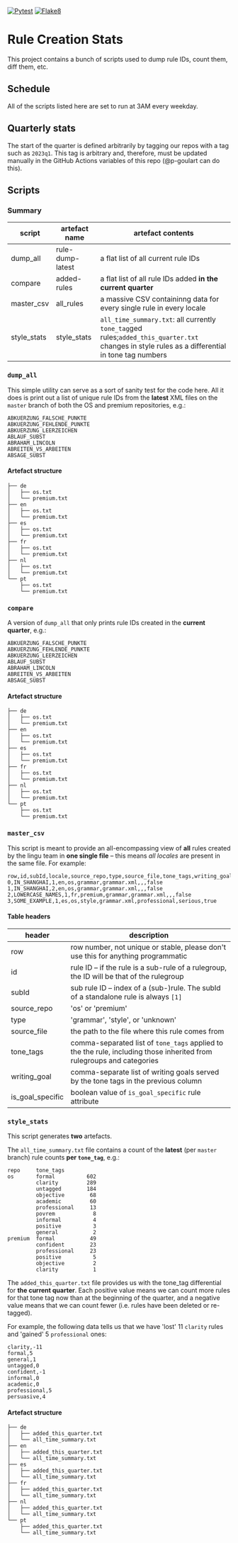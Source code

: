 [![Pytest](https://github.com/languagetooler-gmbh/rule-creation-stats/actions/workflows/pytest.yml/badge.svg)](https://github.com/languagetooler-gmbh/rule-creation-stats/actions/workflows/pytest.yml)
[![Flake8](https://github.com/p-goulart/rule-id-dump/actions/workflows/flake8.yml/badge.svg)](https://github.com/p-goulart/rule-id-dump/actions/workflows/flake8.yml)

# Rule Creation Stats
This project contains a bunch of scripts used to dump rule IDs, count them, diff them, etc.

## Schedule
All of the scripts listed here are set to run at 3AM every weekday.

## Quarterly stats
The start of the quarter is defined arbitrarily by tagging our repos with a tag such as `2023q1`. This tag is arbitrary and, therefore, must be updated manually in the GitHub Actions variables of this repo (@p-goulart can do this).

## Scripts
### Summary

|script|artefact name|artefact contents|
|---|---|---|
|dump_all|rule-dump-latest|a flat list of all current rule IDs|
|compare|added-rules|a flat list of all rule IDs added **in the current quarter**|
|master_csv|all_rules|a massive CSV containinng data for every single rule in every locale|
|style_stats|style_stats|`all_time_summary.txt`: all currently `tone_tag`ged rules;`added_this_quarter.txt` changes in style rules as a differential in tone tag numbers|

### `dump_all`

This simple utility can serve as a sort of sanity test for the code here. All it does is print out a list of unique rule IDs from the **latest** XML files on the `master` branch of both the OS and premium repositories, e.g.:

```
ABKUERZUNG_FALSCHE_PUNKTE
ABKUERZUNG_FEHLENDE_PUNKTE
ABKUERZUNG_LEERZEICHEN
ABLAUF_SUBST
ABRAHAM_LINCOLN
ABREITEN_VS_ARBEITEN
ABSAGE_SUBST
```

#### Artefact structure

```
├── de
│   ├── os.txt
│   └── premium.txt
├── en
│   ├── os.txt
│   └── premium.txt
├── es
│   ├── os.txt
│   └── premium.txt
├── fr
│   ├── os.txt
│   └── premium.txt
├── nl
│   ├── os.txt
│   └── premium.txt
└── pt
    ├── os.txt
    └── premium.txt
```

### `compare`

A version of `dump_all` that only prints rule IDs created in the **current quarter**, e.g.:

```
ABKUERZUNG_FALSCHE_PUNKTE
ABKUERZUNG_FEHLENDE_PUNKTE
ABKUERZUNG_LEERZEICHEN
ABLAUF_SUBST
ABRAHAM_LINCOLN
ABREITEN_VS_ARBEITEN
ABSAGE_SUBST
```


#### Artefact structure

```
├── de
│   ├── os.txt
│   └── premium.txt
├── en
│   ├── os.txt
│   └── premium.txt
├── es
│   ├── os.txt
│   └── premium.txt
├── fr
│   ├── os.txt
│   └── premium.txt
├── nl
│   ├── os.txt
│   └── premium.txt
└── pt
    ├── os.txt
    └── premium.txt
```

### `master_csv`

This script is meant to provide an all-encompassing view of **all** rules created by the lingu team in **one single file** – this means *all locales* are present in the same file. For example:

```csv
row,id,subId,locale,source_repo,type,source_file,tone_tags,writing_goal,is_goal_specific
0,IN_SHANGHAI,1,en,os,grammar,grammar.xml,,,false
1,IN_SHANGHAI,2,en,os,grammar,grammar.xml,,,false
2,LOWERCASE_NAMES,1,fr,premium,grammar,grammar.xml,,,false
3,SOME_EXAMPLE,1,es,os,style,grammar.xml,professional,serious,true
```

#### Table headers

|header|description|
|---|---|
|row|row number, not unique or stable, please don't use this for anything programmatic|
|id|rule ID – if the rule is a sub-rule of a rulegroup, the ID will be that of the rulegroup|
|subId| sub rule ID – index of a (sub-)rule. The subId of a standalone rule is always `[1]`|
|source_repo|'os' or 'premium'|
|type|'grammar', 'style', or 'unknown'|
|source_file|the path to the file where this rule comes from|
|tone_tags|comma-separated list of `tone_tags` applied to the the rule, including those inherited from rulegroups and categories|
|writing_goal|comma-separate list of writing goals served by the tone tags in the previous column|
|is_goal_specific|boolean value of `is_goal_specific` rule attribute|


### `style_stats`

This script generates **two** artefacts.

The `all_time_summary.txt` file contains a count of the **latest** (per `master` branch) rule counts **per `tone_tag`**, e.g.:

```
repo     tone_tags   
os       formal          602
         clarity         289
         untagged        184
         objective        68
         academic         60
         professional     13
         povrem            8
         informal          4
         positive          3
         general           2
premium  formal           49
         confident        23
         professional     23
         positive          5
         objective         2
         clarity           1
```

The `added_this_quarter.txt` file provides us with the tone_tag differential for **the current quarter**. Each positive value means we can count more rules for that tone tag now than at the beginning of the quarter, and a negative value means that we can count fewer (i.e. rules have been deleted or re-tagged).

For example, the following data tells us that we have 'lost' 11 `clarity` rules and 'gained' 5 `professional` ones:

```
clarity,-11
formal,5
general,1
untagged,0
confident,-1
informal,0
academic,0
professional,5
persuasive,4
```

#### Artefact structure

```
├── de
│   ├── added_this_quarter.txt
│   └── all_time_summary.txt
├── en
│   ├── added_this_quarter.txt
│   └── all_time_summary.txt
├── es
│   ├── added_this_quarter.txt
│   └── all_time_summary.txt
├── fr
│   ├── added_this_quarter.txt
│   └── all_time_summary.txt
├── nl
│   ├── added_this_quarter.txt
│   └── all_time_summary.txt
└── pt
    ├── added_this_quarter.txt
    └── all_time_summary.txt
```
